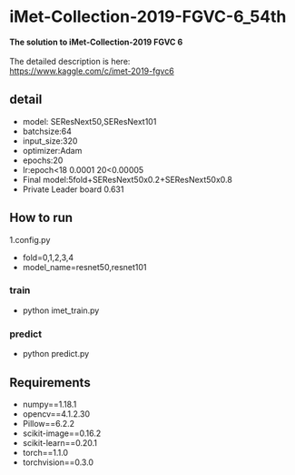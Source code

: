 # iMet-Collection-2019-FGVC-6_54th
**The solution to iMet-Collection-2019 FGVC 6**<br><br>
The detailed description is here:<br>
https://www.kaggle.com/c/imet-2019-fgvc6<br>

## detail
* model: SEResNext50,SEResNext101 
* batchsize:64
* input_size:320
* optimizer:Adam
* epochs:20
* lr:epoch<18 0.0001 20<0.00005
* Final model:5fold+SEResNext50x0.2+SEResNext50x0.8 
* Private Leader board 0.631

## How to run
1.config.py <br>
* fold=0,1,2,3,4
* model_name=resnet50,resnet101
### train
* python imet_train.py
### predict
* python predict.py

## Requirements
* numpy==1.18.1
* opencv==4.1.2.30
* Pillow==6.2.2
* scikit-image==0.16.2
* scikit-learn==0.20.1
* torch==1.1.0
* torchvision==0.3.0
